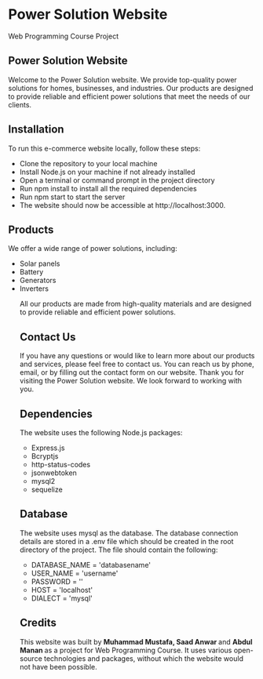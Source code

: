 # Power Solution Website
Web Programming Course Project

<h2> Power Solution Website </h2>
<p> Welcome to the Power Solution website. We provide top-quality power solutions for homes, businesses, and industries. Our products are designed to provide reliable and efficient power solutions that meet the needs of our clients. </p>

<h2> Installation </h2>
<p> To run this e-commerce website locally, follow these steps: <p>
<ul>
<li> Clone the repository to your local machine </li>
<li> Install Node.js on your machine if not already installed </li>
<li> Open a terminal or command prompt in the project directory </li>
<li> Run npm install to install all the required dependencies </li>
<li> Run npm start to start the server </li>
<li> The website should now be accessible at http://localhost:3000. </li>
</ul>

<h2> Products </h2>
<p> We offer a wide range of power solutions, including: </p>
<ul>
<li> Solar panels </li>
<li> Battery </li>
<li> Generators </li>
<li> Inverters </li>
<p> All our products are made from high-quality materials and are designed to provide reliable and efficient power solutions. </p>

<h2> Contact Us </h2>
<p> If you have any questions or would like to learn more about our products and services, please feel free to contact us. You can reach us by phone, email, or by filling out the contact form on our website. 
Thank you for visiting the Power Solution website. We look forward to working with you. </p>

<h2> Dependencies </h2>
<p> The website uses the following Node.js packages: </p>
<ul>
<li> Express.js </li>
<li> Bcryptjs </li>
<li> http-status-codes </li>
<li> jsonwebtoken </li>
<li> mysql2 </li>
<li> sequelize </li>
</ul>

<h2> Database </h2>
<p> The website uses mysql as the database. The database connection details are stored in a .env file which should be created in the root directory of the project. The file should contain the following: </p>
<ul>
<li> DATABASE_NAME = 'databasename' </li>
<li> USER_NAME = 'username' </li>
<li> PASSWORD = '' </li>
<li> HOST = 'localhost' </li>
<li> DIALECT = 'mysql' </li>
</ul>

<h2> Credits </h2>
<p> This website was built by <b> Muhammad Mustafa, Saad Anwar </b> and <b> Abdul Manan </b> as a project for Web Programming Course. It uses various open-source technologies and packages, without which the website would not have been possible. </p>